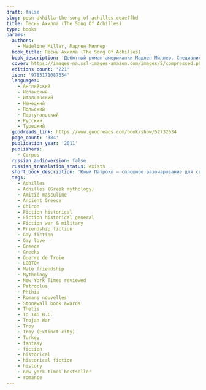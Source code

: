 ```yaml
---
draft: false
slug: pesn-akhilla-the-song-of-achilles-ceae7fbd
title: Песнь Ахилла (The Song Of Achilles)
type: books
params:
  authors:
    - Madeline Miller, Мадлен Миллер
  book_title: Песнь Ахилла (The Song Of Achilles)
  book_description: 'Дебютный роман американки Мадлен Миллер. Специалиста по античной культуре. Очаровал не только читателей и критиков, но и коллег-писателей. Юный Патрокл — сплошное разочарование для своего отца: мало того что слишком хил и робок, так еще и нечаянно убивает сверстника. В ссылке при дворе царя Пелея он встречает неотразимого Ахилла, и вместе они вступают на трудный путь в легенду — путь дружбы, любви и жестоких испытаний. A thrilling, profoundly moving, and utterly unique retelling of the legend of Achilles and the Trojan War from the bestselling author of Circe. A tale of gods, kings, immortal fame, and the human heart, The Song of Achillesis a dazzling literary feat that brilliantly reimagines Homer’s enduring masterwork, The Iliad. An action-packed adventure, an epic love story, a marvelously conceived and executed page-turner, Miller’s monumental debut novel has already earned resounding acclaim from some of contemporary fiction’s brightest lights—and fans of Mary Renault, Bernard Cornwell, Steven Pressfield, and Colleen McCullough’s Masters of Rome series will delight in this unforgettable journey back to ancient Greece in the Age of Heroes.'
  cover: https://images-na.ssl-images-amazon.com/images/S/compressed.photo.goodreads.com/books/1570891752l/52732634.jpg
  editions count: '221'
  isbn: '9785171087654'
  languages:
    - Английский
    - Испанский
    - Итальянский
    - Немецкий
    - Польский
    - Португальский
    - Русский
    - Турецкий
  goodreads_link: https://www.goodreads.com/book/show/52732634
  page_count: '384'
  publication_year: '2011'
  publishers:
    - Corpus
  russian_audioversion: false
  russian_translation_status: exists
  short_book_description: 'Юный Патрокл — сплошное разочарование для своего отца: мало того что слишком хил и робок, так еще и нечаянно убивает сверстника..'
  tags:
    - Achilles
    - Achilles (Greek mythology)
    - Amitié masculine
    - Ancient Greece
    - Chiron
    - Fiction historical
    - Fiction historical general
    - Fiction war & military
    - Friendship fiction
    - Gay fiction
    - Gay love
    - Greece
    - Greeks
    - Guerre de Troie
    - LGBTQ+
    - Male friendship
    - Mythology
    - New York Times reviewed
    - Patroclus
    - Phthia
    - Romans nouvelles
    - Stonewall book awards
    - Thetis
    - To 146 B.C.
    - Trojan War
    - Troy
    - Troy (Extinct city)
    - Turkey
    - fantasy
    - fiction
    - historical
    - historical fiction
    - history
    - new york times bestseller
    - romance
---
```

